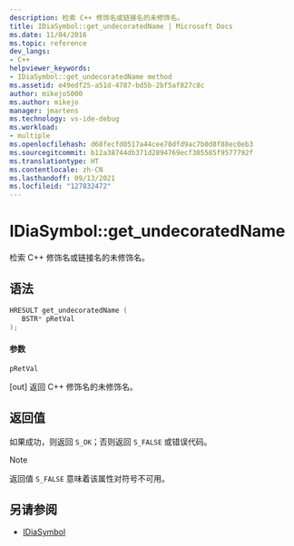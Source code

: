 ```yaml
---
description: 检索 C++ 修饰名或链接名的未修饰名。
title: IDiaSymbol::get_undecoratedName | Microsoft Docs
ms.date: 11/04/2016
ms.topic: reference
dev_langs:
- C++
helpviewer_keywords:
- IDiaSymbol::get_undecoratedName method
ms.assetid: e49edf25-a51d-4787-bd5b-2bf5af827c8c
author: mikejo5000
ms.author: mikejo
manager: jmartens
ms.technology: vs-ide-debug
ms.workload:
- multiple
ms.openlocfilehash: d68fecfd0517a44cee78dfd9ac7b0d8f88ec0eb3
ms.sourcegitcommit: b12a38744db371d2894769ecf305585f9577792f
ms.translationtype: HT
ms.contentlocale: zh-CN
ms.lasthandoff: 09/13/2021
ms.locfileid: "127832472"
---
```

# <a name="idiasymbolget_undecoratedname"></a>IDiaSymbol::get_undecoratedName
检索 C++ 修饰名或链接名的未修饰名。

## <a name="syntax"></a>语法

```C++
HRESULT get_undecoratedName ( 
   BSTR* pRetVal
);
```

#### <a name="parameters"></a>参数
 `pRetVal`

[out] 返回 C++ 修饰名的未修饰名。

## <a name="return-value"></a>返回值
 如果成功，则返回 `S_OK`；否则返回 `S_FALSE` 或错误代码。

> [!NOTE]
> 返回值 `S_FALSE` 意味着该属性对符号不可用。

## <a name="see-also"></a>另请参阅
- [IDiaSymbol](../../debugger/debug-interface-access/idiasymbol.md)
